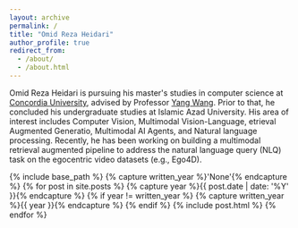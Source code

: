 ```yaml
---
layout: archive
permalink: /
title: "Omid Reza Heidari"
author_profile: true
redirect_from: 
  - /about/
  - /about.html
---
```


Omid Reza Heidari is pursuing his master's studies in computer science at [Concordia University](https://www.concordia.ca/), advised by Professor [Yang Wang](https://users.encs.concordia.ca/~wayang/). Prior to that, he concluded his undergraduate studies at Islamic Azad University. His area of interest includes Computer Vision, Multimodal Vision-Language, etrieval Augmented Generatio, Multimodal AI Agents, and Natural language processing. Recently, he has been working on building a multimodal retrieval augmented pipeline to address the natural language query (NLQ) task on the egocentric video datasets (e.g., Ego4D).

{% include base_path %}
{% capture written_year %}'None'{% endcapture %}
{% for post in site.posts %}
  {% capture year %}{{ post.date | date: '%Y' }}{% endcapture %}
  {% if year != written_year %}
    {% capture written_year %}{{ year }}{% endcapture %}
  {% endif %}
  {% include post.html %}
{% endfor %}